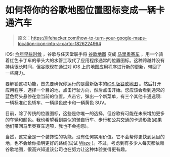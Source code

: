 # 如何将你的谷歌地图位置图标变成一辆卡通汽车

> 原文：<https://lifehacker.com/how-to-turn-your-google-maps-location-icon-into-a-carto-1826224964>

iOS: [今年早些时候](https://lifehacker.com/how-to-turn-google-maps-into-mario-kart-1823635766?rev=1520575494861) ，谷歌与任天堂联手将 [谷歌地图](https://lifehacker.com/how-to-make-the-most-of-google-maps-1793442153) 变成 [马里奥赛车](https://lifehacker.com/play-mario-kart-in-your-browser-with-this-css-clone-1825856951?rev=1525795900323) ，用一个骑着红色卡丁车的拳头大的水管工取代了应用程序通常的位置图标。这种跨越并没有持续很长时间，但谷歌现在通过对 iOS 上的地图应用程序进行新的更新，带回了一些魔力。



要解锁这项功能，首先要确保你运行的是最新版本的[iOS 版谷歌地图](https://itunes.apple.com/us/app/google-maps-gps-navigation/id585027354?mt=8) 。然后打开应用程序，选择一个目的地，点击行驶方向，然后点击开始。您应该会看到通常的蓝色箭头悬停在您当前的位置。点击它，弹出一个新菜单，有三个其他卡通选项:一辆标准红色轿车、一辆绿色皮卡和一辆黄色 SUV。

目前，除了传统的位置图标，这些是你唯一的选择，但谷歌有可能在未来增加更多的车辆和颜色。我也希望看到类似的骑自行车、步行和公共交通的卡通形象(如果他们带回马里奥赛车选项，我也不会抱怨)。

当然，这完全是一个装饰性的功能，没有任何实用价值。它不会帮你更快到达目的地，也不会给你指明更好的路线(试试 [Waze](https://lifehacker.com/how-to-turn-waze-into-the-ultimate-navigation-app-1740833171) )。不过，考虑到有多少人每天都依赖谷歌地图，很高兴知道该公司也在努力让这种体验变得更有趣。
